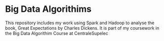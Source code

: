 # Big Data Algorithims
This repository includes my work using Spark and Hadoop to analyse the book, Great Expectations by Charles Dickens. It is part of my coursework in the Big Data Algorithim Course at CentraleSupelec
